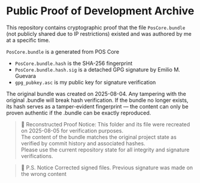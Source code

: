 # Public Proof of Development Archive

This repository contains cryptographic proof that the file `PosCore.bundle` (not publicly shared due to IP restrictions) existed and was authored by me at a specific time.

`PosCore.bundle` is a generated from POS Core

- `PosCore.bundle.hash` is the SHA-256 fingerprint
- `PosCore.bundle.hash.sig` is a detached GPG signature by Emilio M. Guevara
- `gpg_pubkey.asc` is my public key for signature verification

The original bundle was created on 2025-08-04. Any tampering with the original .bundle will break hash verification. If the bundle no longer exists, its hash serves as a tamper-evident fingerprint — the content can only be proven authentic if the .bundle can be exactly reproduced.

> 📌 Reconstructed Proof Notice:
> This folder and its file were recreated on 2025-08-05 for verification purposes.  
> The content of the bundle matches the original project state as verified by commit history and associated hashes.  
> Please use the current repository state for all integrity and signature verifications.

> 📌 P.S. Notice
> Corrected signed files. Previous signature was made on the wrong content